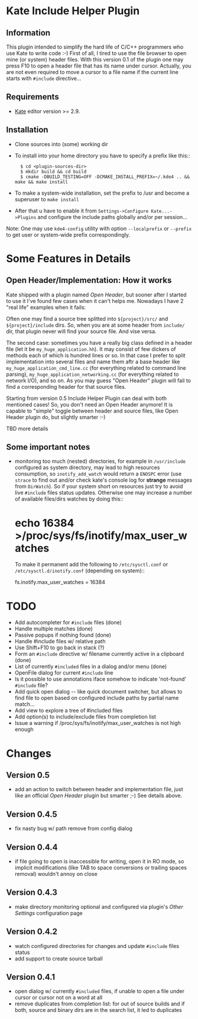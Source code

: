Kate Include Helper Plugin
==========================

Information
-----------

This plugin intended to simplify the hard life of C/C++ programmers who use Kate to write code :-)
First of all, I tired to use the file browser to open mine (or system) header files. With this version
0.1 of the plugin one may press F10 to open a header file that has its name under cursor.
Actually, you are not even required to move a cursor to a file name if the current line starts with
``#include`` directive...

Requirements
------------

* [Kate](http://kate-editor.org) editor version >= 2.9.


Installation
------------

* Clone sources into (some) working dir
* To install into your home directory you have to specify a prefix like this::

        $ cd <plugin-sources-dir>
        $ mkdir build && cd build
        $ cmake -DBUILD_TESTING=OFF -DCMAKE_INSTALL_PREFIX=~/.kde4 .. && make && make install

* To make a system-wide installation, set the prefix to /usr and become a superuser to ``make install``
* After that u have to enable it from ``Settings->Configure Kate...->Plugins`` and configure the include paths
  globally and/or per session...

Note: One may use ``kde4-config`` utility with option ``--localprefix`` or ``--prefix`` to get
user or system-wide prefix correspondingly.


Some Features in Details
========================

Open Header/Implementation: How it works
----------------------------------------

Kate shipped with a plugin named *Open Header*, but sooner after I started to use it I've found
few cases when it can't helps me. Nowadays I have 2 "real life" examples when it fails:

Often one may find a source tree splitted into ``${project}/src/`` and ``${project}/include`` dirs.
So, when you are at some header from ``include/`` dir, that plugin never will find your source file.
And vise versa.

The second case: sometimes you have a really big class defined in a header file
(let it be ``my_huge_application.hh``). It may consist of few dickers of methods each of which is
hundred lines or so. In that case I prefer to split implementation into several files and name them
aftr a base header like ``my_huge_application_cmd_line.cc`` (for everything related to command line parsing),
``my_huge_application_networking.cc`` (for everything related to network I/O), and so on. As you may guess
"Open Header" plugin will fail to find a corresponding header for that source files.

Starting from version 0.5 Include Helper Plugin can deal with both mentioned cases!
So, you don't need an Open Header anymore! It is capable to "simple" toggle between header and source files,
like Open Header plugin do, but slightly smarter :-)

TBD more details

Some important notes
--------------------

* monitoring too much (nested) directories, for example in ``/usr/include`` configured as
  system directory, may lead to high resources consumption, so ``inotify_add_watch`` would
  return a ``ENOSPC`` error (use ``strace`` to find out and/or check kate's console log for
  **strange** messages from ``DirWatch``).
  So if your system short on resources just try to avoid live ``#include`` files status updates.
  Otherwise one may increase a number of available files/dirs watches by doing this::

    # echo 16384 >/proc/sys/fs/inotify/max_user_watches

  To make it permanent add the following to ``/etc/sysctl.conf`` or ``/etc/sysctl.d/inotify.conf``
  (depending on system)::

    fs.inotify.max_user_watches = 16384

TODO
====

* Add autocompleter for ``#include`` files (done)
* Handle multiple matches (done)
* Passive popups if nothing found (done)
* Handle #include files w/ relative path
* Use Shift+F10 to go back in stack (?)
* Form an ``#include`` directive w/ filename currently active in a clipboard (done)
* List of currently ``#included`` files in a dialog and/or menu (done)
* OpenFile dialog for current ``#include`` line
* Is it possible to use annotations iface somehow to indicate 'not-found' ``#include`` file?
* Add quick open dialog -- like quick document switcher, but allows to find file to open
  based on configured include paths by partial name match...
* Add view to explore a tree of #included files
* Add option(s) to include/exclude files from completion list
* Issue a warning if /proc/sys/fs/inotify/max_user_watches is not high enough


Changes
=======

Version 0.5
-----------

* add an action to switch between header and implementation file, just like an official *Open Header*
  plugin but smarter ;-) See details above.

Version 0.4.5
-------------

* fix nasty bug w/ path remove from config dialog

Version 0.4.4
-------------

* if file going to open is inaccessible for writing, open it in RO mode, so implicit modifications
  (like TAB to space conversions or trailing spaces removal) wouldn't annoy on close

Version 0.4.3
-------------

* make directory monitoring optional and configured via plugin's *Other Settings* configuration page

Version 0.4.2
-------------

* watch configured directories for changes and update ``#include`` files status
* add support to create source tarball

Version 0.4.1
-------------

* open dialog w/ currently ``#included`` files, if unable to open a file under cursor
  or cursor not on a word at all
* remove duplicates from completion list: for out of source builds and if both, source
  and binary dirs are in the search list, it led to duplicates
